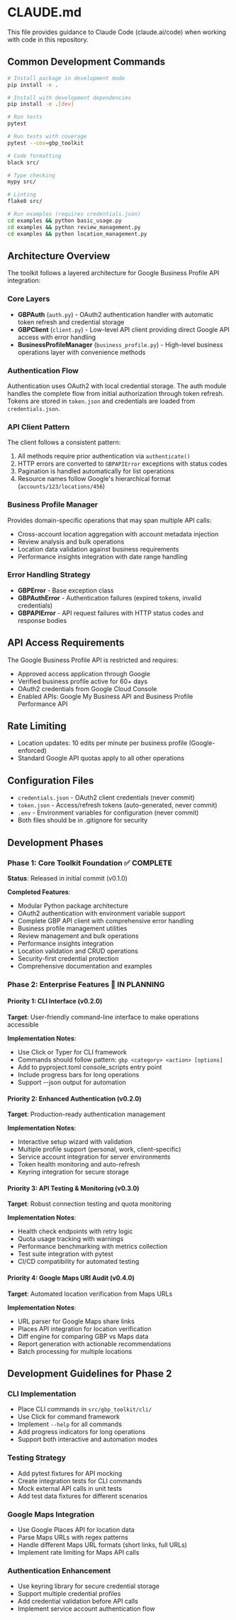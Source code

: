 # CLAUDE.md

This file provides guidance to Claude Code (claude.ai/code) when working with code in this repository.

## Common Development Commands

```bash
# Install package in development mode
pip install -e .

# Install with development dependencies
pip install -e .[dev]

# Run tests
pytest

# Run tests with coverage
pytest --cov=gbp_toolkit

# Code formatting
black src/

# Type checking  
mypy src/

# Linting
flake8 src/

# Run examples (requires credentials.json)
cd examples && python basic_usage.py
cd examples && python review_management.py
cd examples && python location_management.py
```

## Architecture Overview

The toolkit follows a layered architecture for Google Business Profile API integration:

### Core Layers
- **GBPAuth** (`auth.py`) - OAuth2 authentication handler with automatic token refresh and credential storage
- **GBPClient** (`client.py`) - Low-level API client providing direct Google API access with error handling
- **BusinessProfileManager** (`business_profile.py`) - High-level business operations layer with convenience methods

### Authentication Flow
Authentication uses OAuth2 with local credential storage. The auth module handles the complete flow from initial authorization through token refresh. Tokens are stored in `token.json` and credentials are loaded from `credentials.json`.

### API Client Pattern
The client follows a consistent pattern:
1. All methods require prior authentication via `authenticate()`
2. HTTP errors are converted to `GBPAPIError` exceptions with status codes
3. Pagination is handled automatically for list operations
4. Resource names follow Google's hierarchical format (`accounts/123/locations/456`)

### Business Profile Manager
Provides domain-specific operations that may span multiple API calls:
- Cross-account location aggregation with account metadata injection
- Review analysis and bulk operations
- Location data validation against business requirements
- Performance insights integration with date range handling

### Error Handling Strategy
- **GBPError** - Base exception class
- **GBPAuthError** - Authentication failures (expired tokens, invalid credentials)
- **GBPAPIError** - API request failures with HTTP status codes and response bodies

## API Access Requirements

The Google Business Profile API is restricted and requires:
- Approved access application through Google
- Verified business profile active for 60+ days  
- OAuth2 credentials from Google Cloud Console
- Enabled APIs: Google My Business API and Business Profile Performance API

## Rate Limiting
- Location updates: 10 edits per minute per business profile (Google-enforced)
- Standard Google API quotas apply to all other operations

## Configuration Files
- `credentials.json` - OAuth2 client credentials (never commit)
- `token.json` - Access/refresh tokens (auto-generated, never commit)
- `.env` - Environment variables for configuration (never commit)
- Both files should be in .gitignore for security

## Development Phases

### Phase 1: Core Toolkit Foundation ✅ COMPLETE
**Status**: Released in initial commit (v0.1.0)

**Completed Features**:
- Modular Python package architecture
- OAuth2 authentication with environment variable support
- Complete GBP API client with comprehensive error handling
- Business profile management utilities
- Review management and bulk operations
- Performance insights integration
- Location validation and CRUD operations
- Security-first credential protection
- Comprehensive documentation and examples

### Phase 2: Enterprise Features 🚀 IN PLANNING

#### Priority 1: CLI Interface (v0.2.0)
**Target**: User-friendly command-line interface to make operations accessible

**Implementation Notes**:
- Use Click or Typer for CLI framework
- Commands should follow pattern: `gbp <category> <action> [options]`
- Add to pyproject.toml console_scripts entry point
- Include progress bars for long operations
- Support --json output for automation

#### Priority 2: Enhanced Authentication (v0.2.0)
**Target**: Production-ready authentication management

**Implementation Notes**:
- Interactive setup wizard with validation
- Multiple profile support (personal, work, client-specific)
- Service account integration for server environments
- Token health monitoring and auto-refresh
- Keyring integration for secure storage

#### Priority 3: API Testing & Monitoring (v0.3.0)
**Target**: Robust connection testing and quota monitoring

**Implementation Notes**:
- Health check endpoints with retry logic
- Quota usage tracking with warnings
- Performance benchmarking with metrics collection
- Test suite integration with pytest
- CI/CD compatibility for automated testing

#### Priority 4: Google Maps URI Audit (v0.4.0)
**Target**: Automated location verification from Maps URLs

**Implementation Notes**:
- URL parser for Google Maps share links
- Places API integration for location verification
- Diff engine for comparing GBP vs Maps data
- Report generation with actionable recommendations
- Batch processing for multiple locations

## Development Guidelines for Phase 2

### CLI Implementation
- Place CLI commands in `src/gbp_toolkit/cli/`
- Use Click for command framework
- Implement `--help` for all commands
- Add progress indicators for long operations
- Support both interactive and automation modes

### Testing Strategy
- Add pytest fixtures for API mocking
- Create integration tests for CLI commands
- Mock external API calls in unit tests
- Add test data fixtures for different scenarios

### Google Maps Integration
- Use Google Places API for location data
- Parse Maps URLs with regex patterns
- Handle different Maps URL formats (short links, full URLs)
- Implement rate limiting for Maps API calls

### Authentication Enhancement
- Use keyring library for secure credential storage
- Support multiple credential profiles
- Add credential validation before API calls
- Implement service account authentication flow